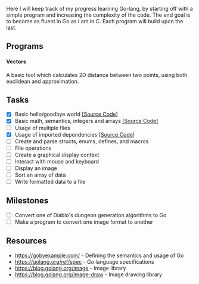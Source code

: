 Here I will keep track of my progress learning Go-lang, by starting off with a simple program and increasing the complexity of the code. The end goal is to become as fluent in Go as I am in C. Each program will build upon the last.

## Programs

#### Vectors

A basic tool which calculates 2D distance between two points, using both euclidean and approximation.

## Tasks

- [x] Basic hello/goodbye world [[Source Code]](hello)
- [x] Basic math, semantics, integers and arrays [[Source Code]](math)
- [ ] Usage of multiple files
- [x] Usage of imported dependencies [[Source Code]](vectors)
- [ ] Create and parse structs, enums, defines, and macros
- [ ] File operations
- [ ] Create a graphical display context
- [ ] Interact with mouse and keyboard
- [ ] Display an image
- [ ] Sort an array of data
- [ ] Write formatted data to a file

## Milestones

- [ ] Convert one of Diablo's dungeon generation algorithms to Go
- [ ] Make a program to convert one image format to another

## Resources

- https://gobyexample.com/ - Defining the semantics and usage of Go
- https://golang.org/ref/spec - Go language specifications 
- https://blog.golang.org/image - Image library
- https://blog.golang.org/image-draw - Image drawing library
